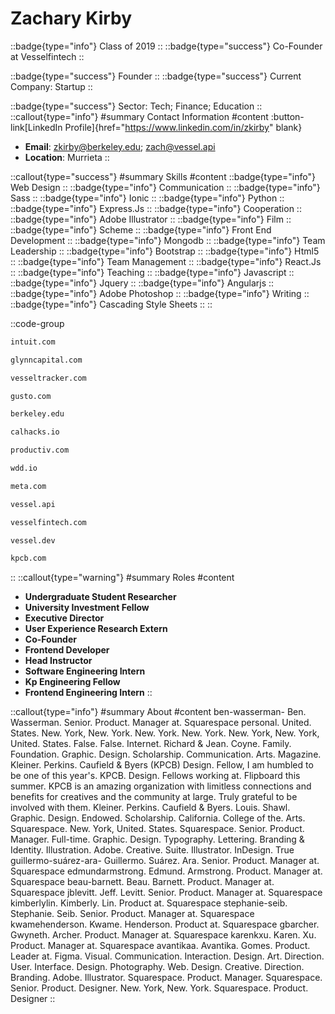 # Zachary Kirby
::badge{type="info"}
Class of 2019
::
::badge{type="success"}
Co-Founder at Vesselfintech
::

::badge{type="success"}
Founder
::
::badge{type="success"}
Current Company: Startup
::

::badge{type="success"}
Sector: Tech; Finance; Education
::
::callout{type="info"}
#summary
Contact Information
#content
:button-link[LinkedIn Profile]{href="https://www.linkedin.com/in/zkirby" blank}
- **Email**: zkirby@berkeley.edu; zach@vessel.api
- **Location**: Murrieta
::

::callout{type="success"}
#summary
Skills
#content
::badge{type="info"}
Web Design
::
::badge{type="info"}
Communication
::
::badge{type="info"}
Sass
::
::badge{type="info"}
Ionic
::
::badge{type="info"}
Python
::
::badge{type="info"}
Express.Js
::
::badge{type="info"}
Cooperation
::
::badge{type="info"}
Adobe Illustrator
::
::badge{type="info"}
Film
::
::badge{type="info"}
Scheme
::
::badge{type="info"}
Front End Development
::
::badge{type="info"}
Mongodb
::
::badge{type="info"}
Team Leadership
::
::badge{type="info"}
Bootstrap
::
::badge{type="info"}
Html5
::
::badge{type="info"}
Team Management
::
::badge{type="info"}
React.Js
::
::badge{type="info"}
Teaching
::
::badge{type="info"}
Javascript
::
::badge{type="info"}
Jquery
::
::badge{type="info"}
Angularjs
::
::badge{type="info"}
Adobe Photoshop
::
::badge{type="info"}
Writing
::
::badge{type="info"}
Cascading Style Sheets
::
::

::code-group
```bash [Intuit]
intuit.com
```
```bash [Glynn Capital Management]
glynncapital.com
```
```bash [vesseltracker.com]
vesseltracker.com
```
```bash [Gusto]
gusto.com
```
```bash [UC Berkeley]
berkeley.edu
```
```bash [Cal Hacks]
calhacks.io
```
```bash [Productiv]
productiv.com
```
```bash [Web Design DeCal]
wdd.io
```
```bash [Meta]
meta.com
```
```bash [Vessel]
vessel.api
```
```bash [Vesselfintech]
vesselfintech.com
```
```bash [Vessel]
vessel.dev
```
```bash [Kleiner Perkins Caufield & Byers]
kpcb.com
```
::
::callout{type="warning"}
#summary
Roles
#content
- **Undergraduate Student Researcher**
- **University Investment Fellow**
- **Executive Director**
- **User Experience Research Extern**
- **Co-Founder**
- **Frontend Developer**
- **Head Instructor**
- **Software Engineering Intern**
- **Kp Engineering Fellow**
- **Frontend Engineering Intern**
::

::callout{type="info"}
#summary
About
#content
ben-wasserman- Ben. Wasserman. Senior. Product. Manager at. Squarespace personal. United. States. New. York, New. York. New. York. New. York. New. York, New. York, United. States. False. False. Internet. Richard & Jean. Coyne. Family. Foundation. Graphic. Design. Scholarship. Communication. Arts. Magazine. Kleiner. Perkins. Caufield & Byers (KPCB) Design. Fellow, I am humbled to be one of this year's. KPCB. Design. Fellows working at. Flipboard this summer. KPCB is an amazing organization with limitless connections and benefits for creatives and the community at large. Truly grateful to be involved with them. Kleiner. Perkins. Caufield & Byers. Louis. Shawl. Graphic. Design. Endowed. Scholarship. California. College of the. Arts. Squarespace. New. York, United. States. Squarespace. Senior. Product. Manager. Full-time. Graphic. Design. Typography. Lettering. Branding & Identity. Illustration. Adobe. Creative. Suite. Illustrator. InDesign. True guillermo-suárez-ara- Guillermo. Suárez. Ara. Senior. Product. Manager at. Squarespace edmundarmstrong. Edmund. Armstrong. Product. Manager at. Squarespace beau-barnett. Beau. Barnett. Product. Manager at. Squarespace jblevitt. Jeff. Levitt. Senior. Product. Manager at. Squarespace kimberlylin. Kimberly. Lin. Product at. Squarespace stephanie-seib. Stephanie. Seib. Senior. Product. Manager at. Squarespace kwamehenderson. Kwame. Henderson. Product at. Squarespace gbarcher. Gwyneth. Archer. Product. Manager at. Squarespace karenkxu. Karen. Xu. Product. Manager at. Squarespace avantikaa. Avantika. Gomes. Product. Leader at. Figma. Visual. Communication. Interaction. Design. Art. Direction. User. Interface. Design. Photography. Web. Design. Creative. Direction. Branding. Adobe. Illustrator. Squarespace. Product. Manager. Squarespace. Senior. Product. Designer. New. York, New. York. Squarespace. Product. Designer
::
